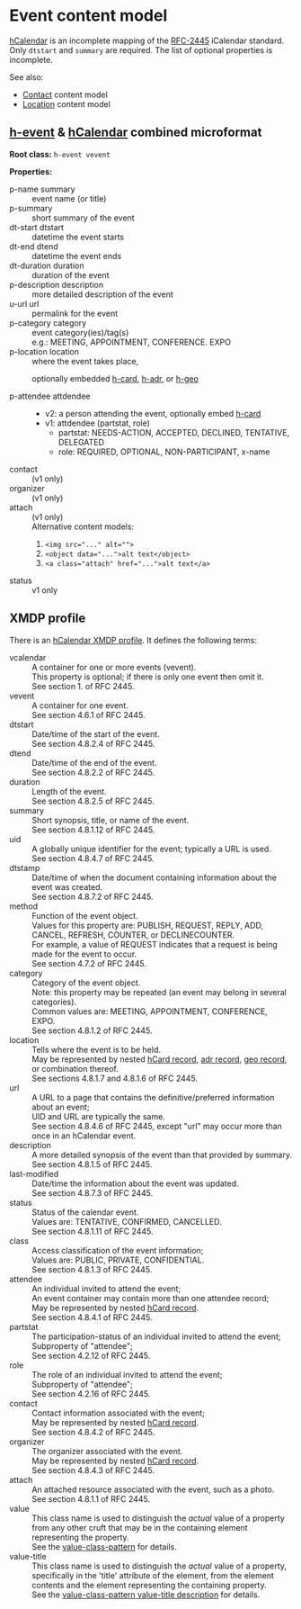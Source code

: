 ---
---
# Event content model <!-- omit in toc -->

[hCalendar] is an incomplete mapping of the [RFC-2445] iCalendar standard. Only `dtstart` and `summary` are required. The list of optional properties is incomplete.

See also:
- [Contact](contact-content-model.md) content model
- [Location](location-content-model.md) content model

## [h-event] & [hCalendar] combined microformat

**Root class:** `h-event vevent`

**Properties:**
<dl>
<dt>p-name summary</dt>
<dd>event name (or title)</dd>

<dt>p-summary</dt>
<dd>short summary of the event</dd>

<dt>dt-start dtstart</dt>
<dd>datetime the event starts</dd>

<dt>dt-end dtend</dt>
<dd>datetime the event ends</dd>

<dt>dt-duration duration</dt>
<dd>duration of the event</dd>

<dt>p-description description</dt>
<dd>more detailed description of the event</dd>

<dt>u-url url</dt>
<dd>permalink for the event</dd>

<dt>p-category category</dt>
<dd>event category(ies)/tag(s)<br>
e.g.: MEETING, APPOINTMENT, CONFERENCE. EXPO</dd>

<dt>p-location location</dt>
<dd>where the event takes place,

optionally embedded [h-card], [h-adr], or [h-geo]
</dd>

<dt>p-attendee attdendee</dt>
<dd>

- v2: a person attending the event, optionally embed [h-card]
- v1: attdendee (partstat, role)
  - partstat: NEEDS-ACTION, ACCEPTED, DECLINED, TENTATIVE, DELEGATED
  - role: REQUIRED, OPTIONAL, NON-PARTICIPANT, x-name
  
</dd>

<dt>contact</dt>
<dd>(v1 only)</dd>

<dt>organizer</dt>
<dd>(v1 only)</dd>

<dt>attach</dt>
<dd>(v1 only)<br>
Alternative content models:

1. `<img src="..." alt="">`
2. `<object data="...">alt text</object>`
3. `<a class="attach" href="...">alt text</a>`

</dd>

<dt>status</dt>
<dd>v1 only</dd>

</dl>

## XMDP profile

There is an [hCalendar XMDP profile]. It defines the following terms:
<dl>
  <dt id="vcalendar">vcalendar</dt>
  <dd>
  A container for one or more events (vevent).<br>
  This property is optional; if there is only one event then omit it.<br>
  See section 1. of RFC 2445.
  </dd>

  <dt id="vevent">vevent</dt>
  <dd>
  A container for one event.<br>
  See section 4.6.1 of RFC 2445.
  </dd>

  <dt id="dtstart">dtstart</dt>
  <dd>
  Date/time of the start of the event.<br>
  See section 4.8.2.4 of RFC 2445.
  </dd>

  <dt id="dtend">dtend</dt>
  <dd>
  Date/time of the end of the event.<br>
  See section 4.8.2.2 of RFC 2445.
  </dd>

  <dt id="duration">duration</dt>
  <dd>
  Length of the event.<br>
  See section 4.8.2.5 of RFC 2445.
  </dd>

  <dt id="summary">summary</dt>
  <dd>
  Short synopsis, title, or  name of the event.<br>
  See section 4.8.1.12 of RFC 2445.
  </dd>

  <dt id="uid">uid</dt>
  <dd>
  A globally unique identifier for the event; typically a URL is used.<br>
  See section 4.8.4.7 of RFC 2445.
  </dd>

  <dt id="dtstamp">dtstamp</dt>
  <dd>
  Date/time of when the document containing information about the event was created.<br>
  See section 4.8.7.2 of RFC 2445.
  </dd>

  <dt id="method">method</dt>
  <dd>
  Function of the event object.<br>
  Values for this property are: PUBLISH, REQUEST, REPLY, ADD, CANCEL, REFRESH, COUNTER, or DECLINECOUNTER.<br>
  For example, a value of REQUEST indicates that a request is being made for the event to occur.<br>
  See section 4.7.2 of RFC 2445.
  </dd>

  <dt id="category">category</dt>
  <dd>
  Category of the event object.<br>
  Note: this property may be repeated (an event may belong in several categories).<br>
  Common values are: MEETING, APPOINTMENT, CONFERENCE, EXPO.<br>
  See section 4.8.1.2 of RFC 2445.
  </dd>

  <dt id="location">location</dt>
  <dd>
  Tells where the event is to be held.<br>
  May be represented by nested <a href="http://microformats.org/wiki/hcard">hCard record</a>, <a href="http://microformats.org/wiki/adr">adr record</a>, <a href="http://microformats.org/wiki/geo">geo record</a>, or combination thereof.<br>
  See sections 4.8.1.7 and 4.8.1.6 of RFC 2445.
  </dd>

  <dt id="url">url</dt>
  <dd>
  A URL to a page that contains the definitive/preferred information about an event;<br>
  UID and URL are typically the same.<br>
  See section 4.8.4.6 of RFC 2445, except "url" may occur more than once in an hCalendar event.
  </dd>

  <dt id="description">description</dt>
  <dd>
  A more detailed synopsis of the event than that provided by summary.<br>
  See section 4.8.1.5 of RFC 2445.
  </dd>

  <dt id="last-modified">last-modified</dt>
  <dd>
  Date/time the information about the event was updated.<br>
  See section 4.8.7.3 of RFC 2445.
  </dd>

  <dt id="status">status</dt>
  <dd>
  Status of the calendar event.<br>
  Values are: TENTATIVE, CONFIRMED, CANCELLED.<br>
  See section 4.8.1.11 of RFC 2445.
  </dd>

  <dt id="class">class</dt>
  <dd>
  Access classification of the event information;<br>
  Values are: PUBLIC, PRIVATE, CONFIDENTIAL.<br>
  See section 4.8.1.3 of RFC 2445.
  </dd>

  <dt id="attendee">attendee</dt>
  <dd>
  An individual invited to attend the event;<br>
  An event container may contain more than one attendee record;<br>
  May be represented by nested <a href="http://microformats.org/wiki/hcard">hCard record</a>.<br>
  See section 4.8.4.1 of RFC 2445.
  </dd>
   
  <dt id="partstat">partstat</dt>
  <dd>
  The participation-status of an individual invited to attend the event;<br>
  Subproperty of "attendee";<br>
  See section 4.2.12 of RFC 2445.
  </dd>
   
  <dt id="role">role</dt>
  <dd>
  The role of an individual invited to attend the event;<br>
  Subproperty of "attendee";<br>
  See section 4.2.16 of RFC 2445.
  </dd>

  <dt id="contact">contact</dt>
  <dd>
  Contact information associated with the event;<br>
  May be represented by nested <a href="http://microformats.org/wiki/hcard">hCard record</a>.<br>
  See section 4.8.4.2 of RFC 2445.
  </dd>

  <dt id="organizer">organizer</dt>
  <dd>
  The organizer associated with the event.<br>
  May be represented by nested <a href="http://microformats.org/wiki/hcard">hCard record</a>.<br>  
  See section 4.8.4.3 of RFC 2445.
  </dd>

  <dt id="attach">attach</dt>
  <dd>
  An attached resource associated with the event, such as a photo.<br>
  See section 4.8.1.1 of RFC 2445.
  </dd>

  <dt id="value">value</dt>
  <dd>
  This class name is used to distinguish the <em>actual</em> value of a property from any other cruft that may be in the containing element representing the property.<br>
  See the <a href="http://microformats.org/wiki/value-class-pattern"> value-class-pattern</a> for details.
  </dd>

  <dt id="value-title">value-title</dt>
  <dd>
  This class name is used to distinguish the <em>actual</em> value of a property, specifically in the 'title' attribute of the element, from the element contents and the element representing the containing property.<br>
  See the <a href="http://microformats.org/wiki/value-class-pattern#Parsing_value_from_a_title_attribute">value-class-pattern value-title description</a> for details.
  </dd>

</dl>

[h-event]: http://microformats.org/wiki/h-event "h-event v2 microformat"
[hCalendar]: http://microformats.org/wiki/hcalendar "hCalendar v1 microformat"

[h-card]: http://microformats.org/wiki/h-card "h-card v2 microformat"
[hCard]: http://microformats.org/wiki/hcard "hCard v1 microformat"

[h-adr]: http://microformats.org/wiki/h-adr "h-adr v2 microformat"
[adr]: http://microformats.org/wiki/adr "adr v1 microformat"

[h-geo]: http://microformats.org/wiki/h-geo "h-geo v2 microformat"
[geo]: http://microformats.org/wiki/geo "geo v1 microformat"

[tel]: http://microformats.org/wiki/phone_number "telephone number v1 microformat"

[include pattern]: http://microformats.org/wiki/include-pattern "include file pattern"

[Rel-Tag]: http://microformats.org/wiki/rel-tag "rel=\"tag\" subject-identifier links"

[rfc-2119]: http://microformats.org/wiki/rfc-2119 "Requirement Levels keyword styles"

[hCalendar XMDP profile]: http://microformats.org/profile/hcalendar
[hCard XMDP profile]: http://microformats.org/profile/hcard

[XFN 1.1]: http://gmpg.org/xfn/11 "XHTML Friends Network spec"

[RFC-2445]: http://www.ietf.org/rfc/rfc2445.txt "iCalendar spec"

[RFC-6350]: http://tools.ietf.org/html/rfc6350 "vCard Format spec"

[RFC-4770]: https://tools.ietf.org/rfc/rfc4770.txt "vCard IM Extensions spec"
